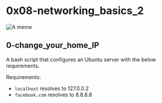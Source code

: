 # 0x08-networking_basics_2

![A meme]()

## 0-change_your_home_IP

A bash script that configures an Ubuntu server with the below requirements.

Requirements:
- ``` localhost ``` resolves to 127.0.0.2
- ``` facebook.com ``` resolves to 8.8.8.8

